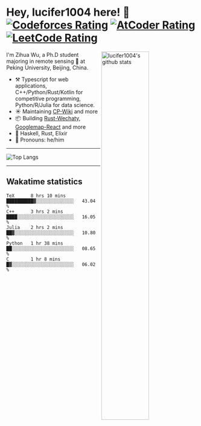 # Hey, lucifer1004 here! :wave: [![Codeforces Rating](https://cp-logo.vercel.app/codeforces/lucifer1004)](https://codeforces.com/profile/lucifer1004) [![AtCoder Rating](https://cp-logo.vercel.app/atcoder/lucifer1004)](https://atcoder.jp/users/lucifer1004) [![LeetCode Rating](https://cp-logo.vercel.app/leetcode/lucifer1004)](https://leetcode-cn.com/u/lucifer1004/)

<img width="50%" align="right" alt="lucifer1004's github stats" src="https://github-readme-stats.vercel.app/api?username=lucifer1004&show_icons=true">

I'm Zihua Wu, a Ph.D student majoring in remote sensing :satellite: at Peking University, Beijing, China.

- :hammer_and_pick: Typescript for web applications, C++/Python/Rust/Kotlin for competitive programming, Python/R/Julia for data science.
- :sunny: Maintaining [CP-Wiki](https://cp-wiki.vercel.app) and more 
- :package: Building [Rust-Wechaty](https://github.com/wechaty/rust-wechaty), [Googlemap-React](https://github.com/googlemap-react/googlemap-react) and more
- :seedling: Haskell, Rust, Elixir
- :man: Pronouns: he/him

---

![Top Langs](https://github-readme-stats.vercel.app/api/top-langs/?username=lucifer1004&layout=compact)

---

## Wakatime statistics

<!--START_SECTION:waka-->
```text
TeX      8 hrs 10 mins   ██████████▓░░░░░░░░░░░░░░   43.04 % 
C++      3 hrs 2 mins    ████░░░░░░░░░░░░░░░░░░░░░   16.05 % 
Julia    2 hrs 2 mins    ██▓░░░░░░░░░░░░░░░░░░░░░░   10.80 % 
Python   1 hr 38 mins    ██░░░░░░░░░░░░░░░░░░░░░░░   08.65 % 
C        1 hr 8 mins     █▓░░░░░░░░░░░░░░░░░░░░░░░   06.02 % 
```
<!--END_SECTION:waka-->
